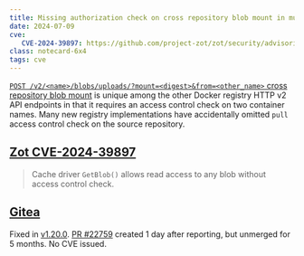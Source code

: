 ```yaml
---
title: Missing authorization check on cross repository blob mount in multiple open source container registries
date: 2024-07-09
cve:
   CVE-2024-39897: https://github.com/project-zot/zot/security/advisories/GHSA-55r9-5mx9-qq7r
class: notecard-6x4
tags: cve
---
```


[`POST /v2/<name>/blobs/uploads/?mount=<digest>&from=<other_name>` cross repository blob mount](https://github.com/opencontainers/distribution-spec/blob/main/spec.md#mounting-a-blob-from-another-repository) is unique among the other Docker registry HTTP v2 API endpoints in that it requires an access control check on two container names. Many new registry implementations have accidentally omitted `pull` access control check on the source repository.

## [Zot CVE-2024-39897](https://github.com/project-zot/zot/security/advisories/GHSA-55r9-5mx9-qq7r) 

> Cache driver `GetBlob()` allows read access to any blob without access control check. 

## [Gitea](https://github.com/go-gitea/gitea/releases/tag/v1.20.0)

Fixed in [v1.20.0](https://github.com/go-gitea/gitea/releases/tag/v1.20.0). [PR #22759](https://github.com/go-gitea/gitea/pull/22759) created 1 day after reporting, but unmerged for 5 months. No CVE issued. 
